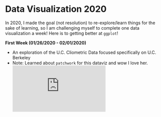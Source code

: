 # Data Visualization 2020
In 2020, I made the goal (not resolution) to re-explore/learn things for the sake of learning, so I am challenging myself to complete one data visualization a week! Here is to getting better at `ggplot`!

<b>First Week (01/26/2020 - 02/01/2020)</b>
- An exploration of the U.C. Cliometric Data focused specifically on U.C. Berkeley
- Note: Learned about `patchwork` for this dataviz and wow I love her. 
![First Week](https://github.com/Ijeamakaanyene/data_visualizations/blob/master/outputs/2020-01_berkeleycourses.pdf)





